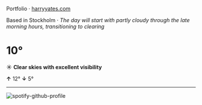 Portfolio · [harryyates.com](https://harryyates.com)

<!-- WEATHER_START -->
Based in Stockholm · *The day will start with partly cloudy through the late morning hours, transitioning to clearing*

# 10°
☀️ **Clear skies with excellent visibility**

**↑** 12° **↓** 5°

---
<!-- WEATHER_END -->

<p align="left">
  <a>
    <img src="https://spotify-github-profile.kittinanx.com/api/view?uid=bigbello&cover_image=true&theme=natemoo-re&show_offline=true&background_color=121212&interchange=false&bar_color=53b14f&bar_color_cover=false" alt="spotify-github-profile">
  </a>
</p>